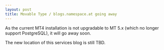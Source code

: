 ```yaml
--- 
layout: post
title: Movable Type / blogs.namespace.at going away
---
```


As the current MT4 installation is not upgradable to MT 5.x (which no longer support PostgreSQL), it will go away soon.

The new location of this services blog is still TBD.
